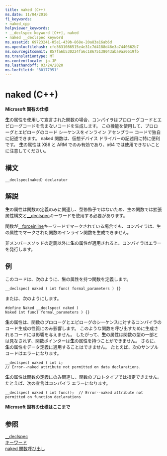```yaml
---
title: naked (C++)
ms.date: 11/04/2016
f1_keywords:
- naked_cpp
helpviewer_keywords:
- __declspec keyword [C++], naked
- naked __declspec keyword
ms.assetid: 69723241-05e1-439b-868e-20a83a16ab6d
ms.openlocfilehash: cfe3631086515e4e31c7d4188d46e3a7440662b7
ms.sourcegitcommit: 857fa6b530224fa6c18675138043aba9aa0619fb
ms.translationtype: MT
ms.contentlocale: ja-JP
ms.lasthandoff: 03/24/2020
ms.locfileid: "80177951"
---
```

# <a name="naked-c"></a>naked (C++)

**Microsoft 固有の仕様**

**生**の属性を使用して宣言された関数の場合、コンパイラはプロローグコードとエピローグコードを含まないコードを生成します。 この機能を使用して、プロローグとエピローグのコード シーケンスをインライン アセンブラー コードで独自に記述できます。 naked 関数は、仮想デバイス ドライバーの記述用に特に便利です。  **生**の属性は X86 と ARM でのみ有効であり、x64 では使用できないことに注意してください。

## <a name="syntax"></a>構文

```
__declspec(naked) declarator
```

## <a name="remarks"></a>解説

**生**の属性は関数の定義のみに関連し、型修飾子ではないため、生の関数では拡張属性構文と[__declspec](../cpp/declspec.md)キーワードを使用する必要があります。

関数が[__forceinline](inline-functions-cpp.md)キーワードでマークされている場合でも、コンパイラは、生の属性でマークされた関数のインライン関数を生成できません。

非メンバーメソッドの定義以外に**生**の属性が適用されると、コンパイラはエラーを発行します。

## <a name="examples"></a>例

このコードは、次のように、**生**の属性を持つ関数を定義します。

```
__declspec( naked ) int func( formal_parameters ) {}
```

または、次のようにします。

```
#define Naked __declspec( naked )
Naked int func( formal_parameters ) {}
```

**生**の属性は、関数のプロローグとエピローグのシーケンスに対するコンパイラのコード生成の性質にのみ影響します。 このような関数を呼び出すために生成されるコードには影響を与えません。 したがって、**生**の属性は関数の型の一部とは見なされず、関数ポインターは**生**の属性を持つことができません。 さらに、**生**の属性をデータ定義に適用することはできません。 たとえば、次のサンプル コードはエラーになります。

```
__declspec( naked ) int i;
// Error--naked attribute not permitted on data declarations.
```

**生**の属性は関数の定義にのみ関連し、関数のプロトタイプでは指定できません。 たとえば、次の宣言はコンパイラ エラーになります。

```
__declspec( naked ) int func();  // Error--naked attribute not permitted on function declarations
```

**Microsoft 固有の仕様はここまで**

## <a name="see-also"></a>参照

[__declspec](../cpp/declspec.md)<br/>
[キーワード](../cpp/keywords-cpp.md)<br/>
[naked 関数呼び出し](../cpp/naked-function-calls.md)
